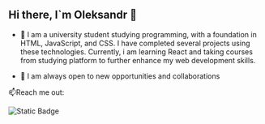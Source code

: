 ## Hi there, I`m Oleksandr 👋

 - 🔭 I am a university student studying programming, with a foundation in HTML, JavaScript, and CSS. I have completed several projects using these technologies. Currently, i am learning React and taking courses from studying platform to further enhance my web development skills.

 - 👯 I am always open to new opportunities and collaborations

📫Reach me out:

![Static Badge](https://img.shields.io/badge/Oleksandr%20Siukh-%23f3af5d?style=flat&logo=instagram&logoColor=white&color=c69242&link=https%3A%2F%2Fwww.instagram.com%2Fsasha_siukh04%3Figsh%3DYWdidjFydnJjYTcw%26utm_source%3Dqr)
<!--
**SSiukh/SSiukh** is a ✨ _special_ ✨ repository because its `README.md` (this file) appears on your GitHub profile.

Here are some ideas to get you started:

- 🔭 I’m currently working on ...
- 🌱 I’m currently learning ...
- 👯 I’m looking to collaborate on ...
- 🤔 I’m looking for help with ...
- 💬 Ask me about ...
- 📫 How to reach me: ...
- 😄 Pronouns: ...
- ⚡ Fun fact: ...
-->
